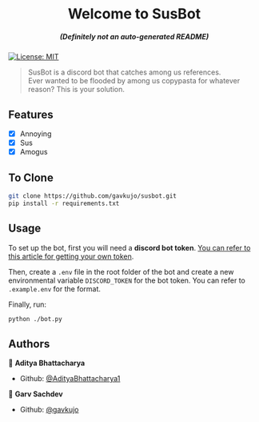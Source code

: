 <h1 align="center">Welcome to SusBot</h1>
<h5 align="center">(Definitely not an auto-generated README)</h3>
<p>
  <a href="#" target="_blank">
    <img alt="License: MIT" src="https://img.shields.io/badge/License-MIT-blue.svg" />
  </a>
</p>

> SusBot is a discord bot that catches among us references. <br />
> Ever wanted to be flooded by among us copypasta for whatever reason? This is your solution.

## Features
- [x] Annoying
- [x] Sus
- [x] Amogus 

## To Clone
```sh
git clone https://github.com/gavkujo/susbot.git
pip install -r requirements.txt
```

## Usage

To set up the bot, first you will need a **discord bot token**. [You can refer to this article for getting your own token](https://www.writebots.com/discord-bot-token/).

Then, create a `.env` file in the root folder of the bot and create a new environmental variable `DISCORD_TOKEN` for the bot token. You can refer to `.example.env` for the format.

Finally, run:

```sh
python ./bot.py
```

## Authors

👤 **Aditya Bhattacharya**
<br />

-   Github: [@AdityaBhattacharya1](https://github.com/AdityaBhattacharya1)

👤 **Garv Sachdev**
<br />
-   Github: [@gavkujo](https://github.com/gavkujo)


